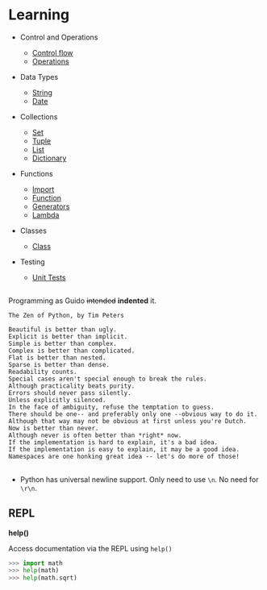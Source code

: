 # Learning

- Control and Operations
  - [Control flow](https://github.com/billyxs/notes.md/blob/master/python/learning/CONTROL_FLOW.md)
  - [Operations](https://github.com/billyxs/notes.md/blob/master/python/learning/OPERATIONS.md)

- Data Types
  - [String](https://github.com/billyxs/notes.md/blob/master/python/learning/STRING.md)
  - [Date](https://github.com/billyxs/notes.md/blob/master/python/learning/DATE.md)

- Collections
  - [Set](https://github.com/billyxs/notes.md/blob/master/python/learning/SET.md)
  - [Tuple](https://github.com/billyxs/notes.md/blob/master/python/learning/TUPLE.md)
  - [List](https://github.com/billyxs/notes.md/blob/master/python/learning/LIST.md)
  - [Dictionary](https://github.com/billyxs/notes.md/blob/master/python/learning/DICTIONARY.md)

- Functions
  - [Import](https://github.com/billyxs/notes.md/blob/master/python/learning/IMPORT.md)
  - [Function](https://github.com/billyxs/notes.md/blob/master/python/learning/FUNCTION.md)
  - [Generators](https://github.com/billyxs/notes.md/blob/master/python/learning/GENERATORS.md)
  - [Lambda](https://github.com/billyxs/notes.md/blob/master/python/learning/LAMBDA.md)

- Classes
  - [Class](https://github.com/billyxs/notes.md/blob/master/python/learning/CLASS.md)

- Testing
  - [Unit Tests](https://github.com/billyxs/notes.md/blob/master/python/learning/UNIT_TEST.md)

##

Programming as Guido ~~intended~~ **indented** it.

```
The Zen of Python, by Tim Peters

Beautiful is better than ugly.
Explicit is better than implicit.
Simple is better than complex.
Complex is better than complicated.
Flat is better than nested.
Sparse is better than dense.
Readability counts.
Special cases aren't special enough to break the rules.
Although practicality beats purity.
Errors should never pass silently.
Unless explicitly silenced.
In the face of ambiguity, refuse the temptation to guess.
There should be one-- and preferably only one --obvious way to do it.
Although that way may not be obvious at first unless you're Dutch.
Now is better than never.
Although never is often better than *right* now.
If the implementation is hard to explain, it's a bad idea.
If the implementation is easy to explain, it may be a good idea.
Namespaces are one honking great idea -- let's do more of those!
```
##

+ Python has universal newline support. Only need to use `\n`. No need for `\r\n`.

## REPL

**help()**

Access documentation via the REPL using `help()`

```python
>>> import math
>>> help(math)
>>> help(math.sqrt)
```

